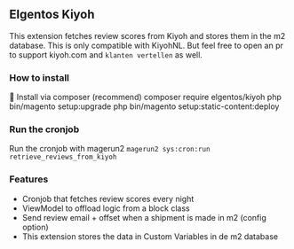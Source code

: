 ## Elgentos Kiyoh

This extension fetches review scores from Kiyoh and stores them in the m2 database. This is only compatible with KiyohNL. But feel free to open an pr to support kiyoh.com and `klanten vertellen` as well. 

### How to install

:rocket:  Install via composer (recommend)
	composer require elgentos/kiyoh
	php bin/magento setup:upgrade
	php bin/magento setup:static-content:deploy

### Run the cronjob

Run the cronjob with magerun2 `magerun2 sys:cron:run retrieve_reviews_from_kiyoh`

### Features

- Cronjob that fetches review scores every night
- ViewModel to offload logic from a block class
- Send review email + offset when a shipment is made in m2 (config option)
- This extension stores the data in Custom Variables in de m2 database
